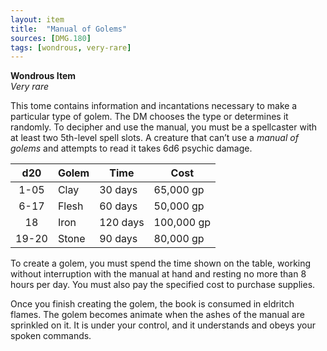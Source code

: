 ```yaml
---
layout: item
title:  "Manual of Golems"
sources: [DMG.180]
tags: [wondrous, very-rare]
---
```


**Wondrous Item**  
*Very rare*

This tome contains information and incantations necessary to make a particular type of golem. The DM chooses the type or determines it randomly. To decipher and use the manual, you must be a spellcaster with at least two 5th-level spell slots. A creature that can’t use a *manual of golems* and attempts to read it takes 6d6 psychic damage.

d20     |   Golem   |   Time    |   Cost
:-:     |   -----   |   ----    |   ----
1-05	|   Clay	|   30 days	|   65,000 gp
6-17	|   Flesh	|   60 days	|   50,000 gp
18	    |   Iron	|   120 days|	100,000 gp
19-20	|   Stone	|   90 days	|   80,000 gp

To create a golem, you must spend the time shown on the table, working without interruption with the manual at hand and resting no more than 8 hours per day. You must also pay the specified cost to purchase supplies.

Once you finish creating the golem, the book is consumed in eldritch flames. The golem becomes animate when the ashes of the manual are sprinkled on it. It is under your control, and it understands and obeys your spoken commands.